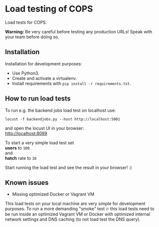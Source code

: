 Load testing of COPS
====================

Load tests for COPS.

**Warning:** Be very careful before testing any production URLs! Speak with your team before doing so.

## Installation

<!-- TODO: Docker or Vagrant install -->

Installation for development purposes:

* Use Python3.
* Create and activate a virtualenv.
* Install requirements with `pip install -r requirements.txt`.

## How to run load tests

To run e.g. the backend jobs load test on localhost use:
```
locust -f backendjobs.py --host http://localhost:5001
```

and open the locust UI in your browser:   
[http://localhost:8089](http://localhost:8089)

To start a very simple load test set  
**users** to `100`  
and  
**hatch** rate to `10`

Start running the load test and see the result in your browser! :)

## Known issues

* Missing optimized Docker or Vagrant VM

This load tests on your local machine are very simple for development purposes. To run a more demanding "smoke" test 🔥 this load tests need to be run inside an optimized Vagrant VM or Docker with optimized internal network settings and DNS caching (to not load test the DNS query).